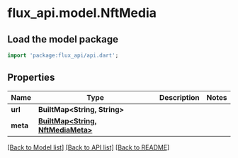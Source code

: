 # flux_api.model.NftMedia

## Load the model package
```dart
import 'package:flux_api/api.dart';
```

## Properties
Name | Type | Description | Notes
------------ | ------------- | ------------- | -------------
**url** | **BuiltMap&lt;String, String&gt;** |  | 
**meta** | [**BuiltMap&lt;String, NftMediaMeta&gt;**](NftMediaMeta.md) |  | 

[[Back to Model list]](../README.md#documentation-for-models) [[Back to API list]](../README.md#documentation-for-api-endpoints) [[Back to README]](../README.md)


